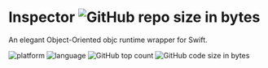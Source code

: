 # Inspector ![GitHub repo size in bytes](https://img.shields.io/github/repo-size/0xxd0/Inspector.svg?colorA=24292e&colorB=24292e&style=flat)
An elegant Object-Oriented objc runtime wrapper for Swift.

![platform](https://img.shields.io/badge/platform-macOS%20%7C%20Windows-orange.svg) ![language](https://img.shields.io/github/languages/top/0xxd0/Inspector.svg?colorB=f88344) ![GitHub top count](https://img.shields.io/github/languages/count/0xxd0/Inspector.svg?colorB=28b9fe) ![GitHub code size in bytes](https://img.shields.io/github/languages/code-size/0xxd0/Inspector.svg?colorB=28b9fe)
